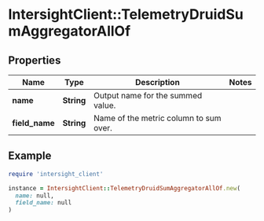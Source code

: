 # IntersightClient::TelemetryDruidSumAggregatorAllOf

## Properties

| Name | Type | Description | Notes |
| ---- | ---- | ----------- | ----- |
| **name** | **String** | Output name for the summed value. |  |
| **field_name** | **String** | Name of the metric column to sum over. |  |

## Example

```ruby
require 'intersight_client'

instance = IntersightClient::TelemetryDruidSumAggregatorAllOf.new(
  name: null,
  field_name: null
)
```

